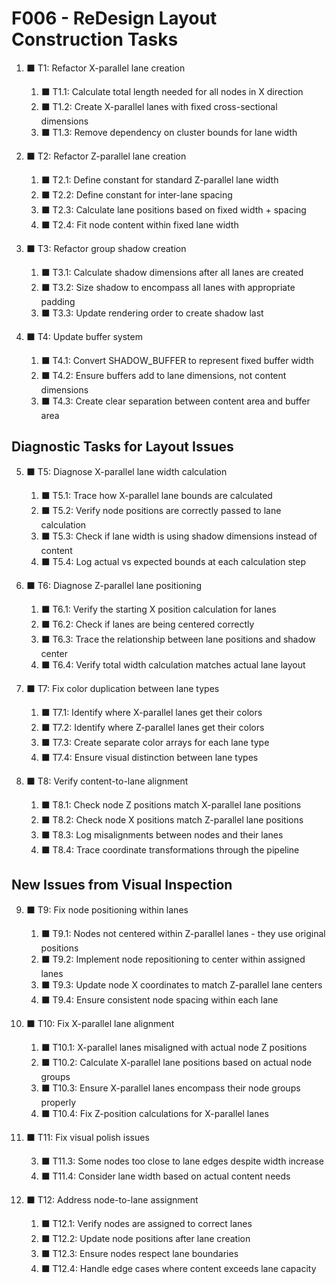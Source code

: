 # F006 - ReDesign Layout Construction Tasks

1. ⬛ T1: Refactor X-parallel lane creation
   1. ⬛ T1.1: Calculate total length needed for all nodes in X direction
   2. ⬛ T1.2: Create X-parallel lanes with fixed cross-sectional dimensions
   3. ⬛ T1.3: Remove dependency on cluster bounds for lane width

2. ⬛ T2: Refactor Z-parallel lane creation  
   1. ⬛ T2.1: Define constant for standard Z-parallel lane width
   2. ⬛ T2.2: Define constant for inter-lane spacing
   3. ⬛ T2.3: Calculate lane positions based on fixed width + spacing
   4. ⬛ T2.4: Fit node content within fixed lane width

3. ⬛ T3: Refactor group shadow creation
   1. ⬛ T3.1: Calculate shadow dimensions after all lanes are created
   2. ⬛ T3.2: Size shadow to encompass all lanes with appropriate padding
   3. ⬛ T3.3: Update rendering order to create shadow last

4. ⬛ T4: Update buffer system
   1. ⬛ T4.1: Convert SHADOW_BUFFER to represent fixed buffer width
   2. ⬛ T4.2: Ensure buffers add to lane dimensions, not content dimensions
   3. ⬛ T4.3: Create clear separation between content area and buffer area

## Diagnostic Tasks for Layout Issues

5. ⬛ T5: Diagnose X-parallel lane width calculation
   1. ⬛ T5.1: Trace how X-parallel lane bounds are calculated
   2. ⬛ T5.2: Verify node positions are correctly passed to lane calculation
   3. ⬛ T5.3: Check if lane width is using shadow dimensions instead of content
   4. ⬛ T5.4: Log actual vs expected bounds at each calculation step

6. ⬛ T6: Diagnose Z-parallel lane positioning
   1. ⬛ T6.1: Verify the starting X position calculation for lanes
   2. ⬛ T6.2: Check if lanes are being centered correctly
   3. ⬛ T6.3: Trace the relationship between lane positions and shadow center
   4. ⬛ T6.4: Verify total width calculation matches actual lane layout

7. ⬛ T7: Fix color duplication between lane types
   1. ⬛ T7.1: Identify where X-parallel lanes get their colors
   2. ⬛ T7.2: Identify where Z-parallel lanes get their colors
   3. ⬛ T7.3: Create separate color arrays for each lane type
   4. ⬛ T7.4: Ensure visual distinction between lane types

8. ⬛ T8: Verify content-to-lane alignment
   1. ⬛ T8.1: Check node Z positions match X-parallel lane positions
   2. ⬛ T8.2: Check node X positions match Z-parallel lane positions
   3. ⬛ T8.3: Log misalignments between nodes and their lanes
   4. ⬛ T8.4: Trace coordinate transformations through the pipeline


## New Issues from Visual Inspection

9. ⬛ T9: Fix node positioning within lanes
   1. ⬛ T9.1: Nodes not centered within Z-parallel lanes - they use original positions
   2. ⬛ T9.2: Implement node repositioning to center within assigned lanes
   3. ⬛ T9.3: Update node X coordinates to match Z-parallel lane centers
   4. ⬛ T9.4: Ensure consistent node spacing within each lane

10. ⬛ T10: Fix X-parallel lane alignment
    1. ⬛ T10.1: X-parallel lanes misaligned with actual node Z positions
    2. ⬛ T10.2: Calculate X-parallel lane positions based on actual node groups
    3. ⬛ T10.3: Ensure X-parallel lanes encompass their node groups properly
    4. ⬛ T10.4: Fix Z-position calculations for X-parallel lanes

11. ⬛ T11: Fix visual polish issues
    
    
    3. ⬛ T11.3: Some nodes too close to lane edges despite width increase
    4. ⬛ T11.4: Consider lane width based on actual content needs

12. ⬛ T12: Address node-to-lane assignment
    1. ⬛ T12.1: Verify nodes are assigned to correct lanes
    2. ⬛ T12.2: Update node positions after lane creation
    3. ⬛ T12.3: Ensure nodes respect lane boundaries
    4. ⬛ T12.4: Handle edge cases where content exceeds lane capacity
